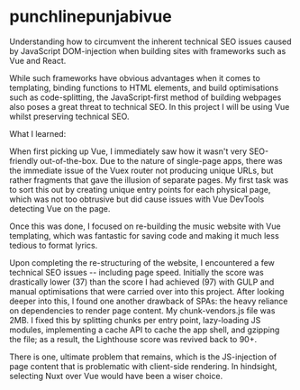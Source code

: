# punchlinepunjabivue

Understanding how to circumvent the inherent technical SEO issues caused by JavaScript DOM-injection when building sites with frameworks such as Vue and React.

While such frameworks have obvious advantages when it comes to templating, binding functions to HTML elements, and build optimisations such as code-splitting, the JavaScript-first method of building webpages also poses a great threat to technical SEO. In this project I will be using Vue whilst preserving technical SEO.

What I learned:

When first picking up Vue, I immediately saw how it wasn't very SEO-friendly out-of-the-box. Due to the nature of single-page apps, there was the immediate issue of the Vuex router not producing unique URLs, but rather fragments that gave the illusion of separate pages. My first task was to sort this out by creating unique entry points for each physical page, which was not too obtrusive but did cause issues with Vue DevTools detecting Vue on the page.

Once this was done, I focused on re-building the music website with Vue templating, which was fantastic for saving code and making it much less tedious to format lyrics. 

Upon completing the re-structuring of the website, I encountered a few technical SEO issues -- including page speed. Initially the score was drastically lower (37) than the score I had achieved (97) with GULP and manual optimisations that were carried over into this project. After looking deeper into this, I found one another drawback of SPAs: the heavy reliance on dependencies to render page content. My chunk-vendors.js file was 2MB. I fixed this by splitting chunks per entry point, lazy-loading JS modules, implementing a cache API to cache the app shell, and gzipping the file; as a result, the Lighthouse score was revived back to 90+. 

There is one, ultimate problem that remains, which is the JS-injection of page content that is problematic with client-side rendering. In hindsight, selecting Nuxt over Vue would have been a wiser choice.
